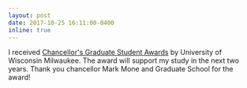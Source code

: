 ```yaml
---
layout: post
date: 2017-10-25 16:11:00-0400
inline: true
---
```


I received [Chancellor's Graduate Student Awards](https://uwm.edu/graduateschool/wp-content/uploads/sites/90/2019/11/cgsa-stipend-factsheet-1.pdf) by University of Wisconsin Milwaukee. The award will support my study in the next two years. Thank you chancellor Mark Mone and Graduate School for the award!